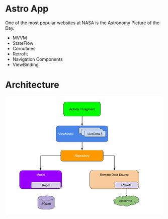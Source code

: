# Astro App
One of the most popular websites at NASA is the Astronomy Picture of the Day.
 - MVVM
 - StateFlow
 - Coroutines
 - Retrofit
 - Navigation Components
 - ViewBinding
  
 # Architecture
 
![Screenshot](images/finalarchitecture.png) 

 
